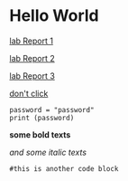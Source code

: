 # Hello World

[lab Report 1](https://alanthisis.github.io/cse15l-lab-reports/lab-report-1-week-2.html)

[lab Report 2](https://alanthisis.github.io/cse15l-lab-reports/lab-report-2-week-3.html)

[lab Report 3](https://alanthisis.github.io/cse15l-lab-reports/lab-report-3-week-6.html)


[don't click](https://www.youtube.com/watch?v=dQw4w9WgXcQ)

```
password = "password"
print (password)
```

**some bold texts**

*and some italic texts*

```
#this is another code block


```
